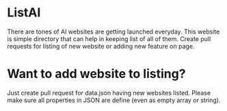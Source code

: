 # ListAI
There are tones of AI websites are getting launched everyday. This website is simple directory that can help in keeping list of all of them. Create pull requests for listing of new website or adding new feature on page.


# Want to add website to listing?
Just create pull request for data.json having new websites listed. Please make sure all properties in JSON are define (even as empty array or string).
